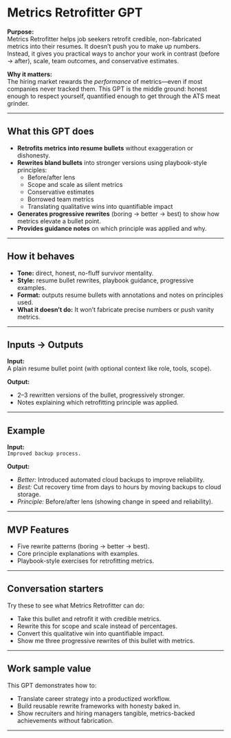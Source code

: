 # Metrics Retrofitter GPT

**Purpose:**  
Metrics Retrofitter helps job seekers retrofit credible, non-fabricated metrics into their resumes. It doesn’t push you to make up numbers. Instead, it gives you practical ways to anchor your work in contrast (before → after), scale, team outcomes, and conservative estimates.

**Why it matters:**  
The hiring market rewards the *performance* of metrics—even if most companies never tracked them. This GPT is the middle ground: honest enough to respect yourself, quantified enough to get through the ATS meat grinder.

---

## What this GPT does
- **Retrofits metrics into resume bullets** without exaggeration or dishonesty.  
- **Rewrites bland bullets** into stronger versions using playbook-style principles:
  - Before/after lens  
  - Scope and scale as silent metrics  
  - Conservative estimates  
  - Borrowed team metrics  
  - Translating qualitative wins into quantifiable impact  
- **Generates progressive rewrites** (boring → better → best) to show how metrics elevate a bullet point.  
- **Provides guidance notes** on which principle was applied and why.

---

## How it behaves
- **Tone:** direct, honest, no-fluff survivor mentality.  
- **Style:** resume bullet rewrites, playbook guidance, progressive examples.  
- **Format:** outputs resume bullets with annotations and notes on principles used.  
- **What it doesn’t do:** It won’t fabricate precise numbers or push vanity metrics.

---

## Inputs → Outputs
**Input:**  
A plain resume bullet point (with optional context like role, tools, scope).  

**Output:**  
- 2–3 rewritten versions of the bullet, progressively stronger.  
- Notes explaining which retrofitting principle was applied.  

---

## Example
**Input:**  
`Improved backup process.`  

**Output:**  
- *Better:* Introduced automated cloud backups to improve reliability.  
- *Best:* Cut recovery time from days to hours by moving backups to cloud storage.  
- *Principle:* Before/after lens (showing change in speed and reliability).  

---

## MVP Features
- Five rewrite patterns (boring → better → best).  
- Core principle explanations with examples.  
- Playbook-style exercises for retrofitting metrics.  

---

## Conversation starters
Try these to see what Metrics Retrofitter can do:
- Take this bullet and retrofit it with credible metrics.  
- Rewrite this for scope and scale instead of percentages.  
- Convert this qualitative win into quantifiable impact.  
- Show me three progressive rewrites of this bullet with metrics.  

---

## Work sample value
This GPT demonstrates how to:
- Translate career strategy into a productized workflow.  
- Build reusable rewrite frameworks with honesty baked in.  
- Show recruiters and hiring managers tangible, metrics-backed achievements without fabrication.  

---

